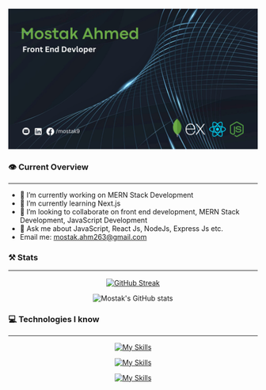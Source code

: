 

![Cover photo](https://github.com/mostak9/mostak9/blob/main/cover.png?raw=true)

### 👁️ Current Overview
<hr>

- 🔭 I’m currently working on MERN Stack Development
- 🌱 I’m currently learning Next.js
- 👯 I’m looking to collaborate on front end development, MERN Stack Development, JavaScript Development
- 💬 Ask me about JavaScript, React Js, NodeJs, Express Js etc. 
- Email me: mostak.ahm263@gmail.com

### ⚒️ Stats <hr>
<div align='center'>

[![GitHub Streak](https://github-readme-streak-stats.herokuapp.com?user=mostak9&theme=dark&hide_border=true&border_radius=6)](https://git.io/streak-stats)

![Mostak's GitHub stats](https://github-readme-stats.vercel.app/api?username=mostak9&show_icons=true&theme=radical)
</div>

### 💻 Technologies I know
<hr>

<div align='center'>

[![My Skills](https://skillicons.dev/icons?i=js,html,css,react,nodejs)](https://skillicons.dev)
<br>

[![My Skills](https://skillicons.dev/icons?i=express,mongo,tailwind,mui,c)](https://skillicons.dev)
<br>

[![My Skills](https://skillicons.dev/icons?i=cpp,firebase,git,github)](https://skillicons.dev)

</div>

